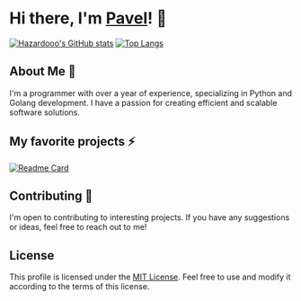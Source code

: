 # Hi there, I'm [Pavel](https://github.com/Hazardooo)! 👋

[![Hazardooo's GitHub stats](https://github-readme-stats.vercel.app/api?username=Hazardooo)](https://github.com/anuraghazra/github-readme-stats)
[![Top Langs](https://github-readme-stats.vercel.app/api/top-langs/?username=Hazardooo&layout=compact)](https://github.com/anuraghazra/github-readme-stats)

## About Me 💬

I'm a programmer with over a year of experience, specializing in Python and Golang development. I have a passion for creating efficient and scalable software solutions.

## My favorite projects ⚡

[![Readme Card](https://github-readme-stats.vercel.app/api/pin/?username=Hazardooo&repo=Change-selection-color-in-win)](https://github.com/Hazardooo/Change-selection-color-in-win)


## Contributing 👯

I'm open to contributing to interesting projects. If you have any suggestions or ideas, feel free to reach out to me!

## License

This profile is licensed under the [MIT License](https://github.com/Hazardooo/Hazardooo/blob/main/LICENSE). Feel free to use and modify it according to the terms of this license.
